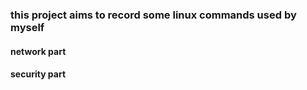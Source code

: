 ### this project aims to record some linux commands used by myself

#### network part
#### security part
